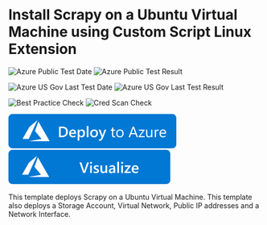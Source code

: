 # Install Scrapy on a Ubuntu Virtual Machine using Custom Script Linux Extension

![Azure Public Test Date](https://azurequickstartsservice.blob.core.windows.net/badges/scrapy-on-ubuntu/PublicLastTestDate.svg)
![Azure Public Test Result](https://azurequickstartsservice.blob.core.windows.net/badges/scrapy-on-ubuntu/PublicDeployment.svg)

![Azure US Gov Last Test Date](https://azurequickstartsservice.blob.core.windows.net/badges/scrapy-on-ubuntu/FairfaxLastTestDate.svg)
![Azure US Gov Last Test Result](https://azurequickstartsservice.blob.core.windows.net/badges/scrapy-on-ubuntu/FairfaxDeployment.svg)

![Best Practice Check](https://azurequickstartsservice.blob.core.windows.net/badges/scrapy-on-ubuntu/BestPracticeResult.svg)
![Cred Scan Check](https://azurequickstartsservice.blob.core.windows.net/badges/scrapy-on-ubuntu/CredScanResult.svg)

[![Deploy To Azure](https://raw.githubusercontent.com/Azure/azure-quickstart-templates/master/1-CONTRIBUTION-GUIDE/images/deploytoazure.svg?sanitize=true)]("https://portal.azure.com/#create/Microsoft.Template/uri/https%3A%2F%2Fraw.githubusercontent.com%2FAzure%2Fazure-quickstart-templates%2Fmaster%2Fscrapy-on-ubuntu%2Fazuredeploy.json")
[![Visualize](https://raw.githubusercontent.com/Azure/azure-quickstart-templates/master/1-CONTRIBUTION-GUIDE/images/visualizebutton.svg?sanitize=true)]("http://armviz.io/#/?load=https%3A%2F%2Fraw.githubusercontent.com%2FAzure%2Fazure-quickstart-templates%2Fmaster%2Fscrapy-on-ubuntu%2Fazuredeploy.json")

This template deploys Scrapy on a Ubuntu Virtual Machine. This template also
deploys a Storage Account, Virtual Network, Public IP addresses and a Network
Interface.
